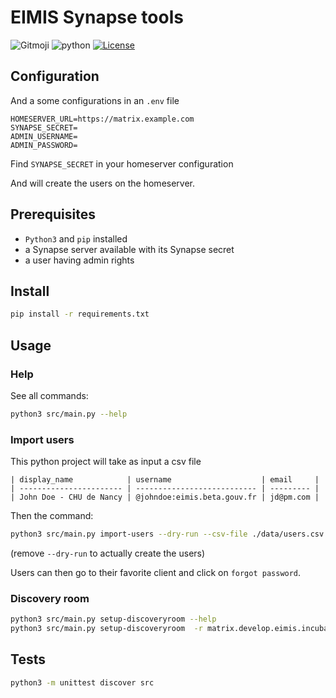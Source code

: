 # EIMIS Synapse tools

![Gitmoji](https://img.shields.io/badge/gitmoji-%20%F0%9F%98%9C%20%F0%9F%98%8D-FFDD67.svg)
![python](https://img.shields.io/badge/language-Python-3776AB?logo=Python)
[![License](https://img.shields.io/badge/License-MIT-blue.svg)](https://opensource.org/licenses/BSD-3-Clause)

## Configuration

And a some configurations in an `.env` file

```env
HOMESERVER_URL=https://matrix.example.com
SYNAPSE_SECRET=
ADMIN_USERNAME=
ADMIN_PASSWORD=
```

Find `SYNAPSE_SECRET` in your homeserver configuration

And will create the users on the homeserver.

## Prerequisites

- `Python3` and `pip` installed
- a Synapse server available with its Synapse secret
- a user having admin rights

## Install

```bash
pip install -r requirements.txt
```

## Usage

### Help

See all commands:

```bash
python3 src/main.py --help
```

### Import users

This python project will take as input a csv file

```csv
| display_name            | username                    | email     |
| ----------------------- | --------------------------- | --------- |
| John Doe - CHU de Nancy | @johndoe:eimis.beta.gouv.fr | jd@pm.com |
```

Then the command:

```bash
python3 src/main.py import-users --dry-run --csv-file ./data/users.csv
```

(remove `--dry-run` to actually create the users)

Users can then go to their favorite client and click on `forgot password`.

### Discovery room

```bash
python3 src/main.py setup-discoveryroom --help
python3 src/main.py setup-discoveryroom  -r matrix.develop.eimis.incubateur.net 
``````

## Tests

```bash
python3 -m unittest discover src
``````
